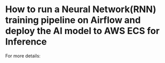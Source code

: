 # How to run a Neural Network(RNN) training pipeline on Airflow and deploy the AI model to AWS ECS for Inference  

For more details: 
